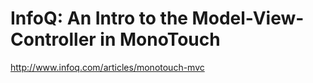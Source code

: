 <!--
id: 450825321
link: http://kevinisom.info/post/450825321/infoq-an-intro-to-the-model-view-controller-in
slug: infoq-an-intro-to-the-model-view-controller-in
date: Tue Mar 16 2010 11:48:42 GMT+1300 (NZDT)
raw: {"blog_name":"kevinisom","id":450825321,"post_url":"http://kevinisom.info/post/450825321/infoq-an-intro-to-the-model-view-controller-in","slug":"infoq-an-intro-to-the-model-view-controller-in","type":"link","date":"2010-03-15 22:48:42 GMT","timestamp":1268693322,"state":"published","format":"html","reblog_key":"wwZqacno","tags":[],"short_url":"http://tmblr.co/Zw68YyQtmnf","highlighted":[],"feed_item":"http://www.infoq.com/articles/monotouch-mvc","from_feed_id":"650234","note_count":0,"title":"InfoQ: An Intro to the Model-View-Controller in MonoTouch","url":"http://www.infoq.com/articles/monotouch-mvc","description":""}
publish: 2010-03-016
tags: 
title: InfoQ: An Intro to the Model-View-Controller in MonoTouch
-->


InfoQ: An Intro to the Model-View-Controller in MonoTouch
=========================================================

<http://www.infoq.com/articles/monotouch-mvc>

